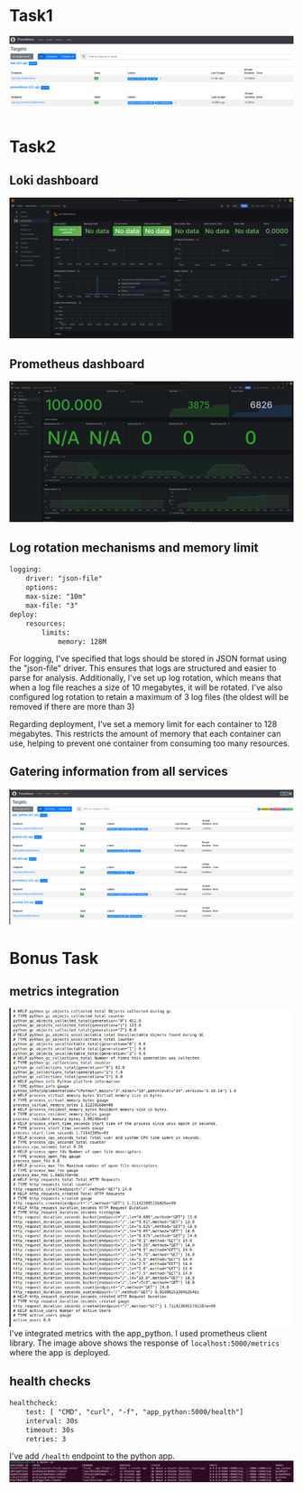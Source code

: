 # Task1

![prometheus_setup](./pics/prometheus.png)

# Task2

## Loki dashboard

![loki_dashboard](./pics/lokiDashboard.png)

## Prometheus dashboard

![prometheus_dashboard](./pics/prometheusDashboard.png)

## Log rotation mechanisms and memory limit

```docker-compose
logging:
    driver: "json-file"
    options:
    max-size: "10m"
    max-file: "3"
deploy:
    resources:
        limits: 
            memory: 128M
```

For logging, I've specified that logs should be stored in JSON format using the "json-file" driver. This ensures that logs are structured and easier to parse for analysis. Additionally, I've set up log rotation, which means that when a log file reaches a size of 10 megabytes, it will be rotated. I've also configured log rotation to retain a maximum of 3 log files (the oldest will be removed if there are more than 3)

Regarding deployment, I've set a memory limit for each container to 128 megabytes. This restricts the amount of memory that each container can use, helping to prevent one container from consuming too many resources.

## Gatering information from all services

![prometheus](./pics/prometheusSetupForTask2.png)

# Bonus Task

## metrics integration

![metrics_integration](./pics/app_python_metrics.png)
I've integrated metrics with the app_python. I used prometheus client library. The image above shows the response of `localhost:5000/metrics` where the app is deployed.

## health checks
```docker-compose
healthcheck:
    test: [ "CMD", "curl", "-f", "app_python:5000/health"]
    interval: 30s
    timeout: 30s
    retries: 3
```
I've add `/health` endpoint to the python app.
![health_checks](./pics/healthChecks.png)
